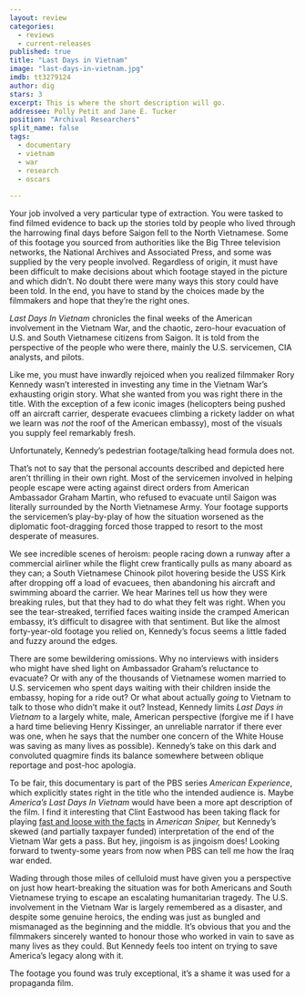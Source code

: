 ```yaml
---
layout: review
categories: 
  - reviews
  - current-releases
published: true
title: "Last Days in Vietnam"
image: "last-days-in-vietnam.jpg"
imdb: tt3279124
author: dig
stars: 3
excerpt: This is where the short description will go.
addressee: Polly Petit and Jane E. Tucker
position: "Archival Researchers"
split_name: false
tags: 
  - documentary
  - vietnam
  - war
  - research
  - oscars
  
---
```


Your job involved a very particular type of extraction. You were tasked to find filmed evidence to back up the stories told by people who lived through the harrowing final days before Saigon fell to the North Vietnamese. Some of this footage you sourced from authorities like the Big Three television networks, the National Archives and Associated Press, and some was supplied by the very people involved. Regardless of origin, it must have been difficult to make decisions about which footage stayed in the picture and which didn’t. No doubt there were many ways this story could have been told. In the end, you have to stand by the choices made by the filmmakers and hope that they’re the right ones.

_Last Days_ _In_ _Vietnam_ chronicles the final weeks of the American involvement in the Vietnam War, and the chaotic, zero-hour evacuation of U.S. and South Vietnamese citizens from Saigon. It is told from the perspective of the people who were there, mainly the U.S. servicemen, CIA analysts, and pilots. 

Like me, you must have inwardly rejoiced when you realized filmmaker Rory Kennedy wasn’t interested in investing any time in the Vietnam War’s exhausting origin story. What she wanted from you was right there in the title. With the exception of a few iconic images (helicopters being pushed off an aircraft carrier, desperate evacuees climbing a rickety ladder on what we learn was _not_ the roof of the American embassy), most of the visuals you supply feel remarkably fresh. 

Unfortunately, Kennedy’s pedestrian footage/talking head formula does not. 

That’s not to say that the personal accounts described and depicted here aren’t thrilling in their own right. Most of the servicemen involved in helping people escape were acting against direct orders from American Ambassador Graham Martin, who refused to evacuate until Saigon was literally surrounded by the North Vietnamese Army. Your footage supports the servicemen’s play-by-play of how the situation worsened as the diplomatic foot-dragging forced those trapped to resort to the most desperate of measures.

We see incredible scenes of heroism: people racing down a runway after a commercial airliner while the flight crew frantically pulls as many aboard as they can; a South Vietnamese Chinook pilot hovering beside the USS Kirk after dropping off a load of evacuees, then abandoning his aircraft and swimming aboard the carrier. We hear Marines tell us how they were breaking rules, but that they had to do what they felt was right. When you see the tear-streaked, terrified faces waiting inside the cramped American embassy, it’s difficult to disagree with that sentiment. But like the almost forty-year-old footage you relied on, Kennedy’s focus seems a little faded and fuzzy around the edges. 

There are some bewildering omissions. Why no interviews with insiders who might have shed light on Ambassador Graham’s reluctance to evacuate? Or with any of the thousands of Vietnamese women married to U.S. servicemen who spent days waiting with their children inside the embassy, hoping for a ride out? Or what about actually _going_ to Vietnam to talk to those who didn’t make it out? Instead, Kennedy limits _Last Days in Vietnam_ to a largely white, male, American perspective (forgive me if I have a hard time believing Henry Kissinger, an unreliable narrator if there ever was one, when he says that the number one concern of the White House was saving as many lives as possible). Kennedy’s take on this dark and convoluted quagmire finds its balance somewhere between oblique reportage and post-hoc apologia. 

To be fair, this documentary is part of the PBS series _American Experience_, which explicitly states right in the title who the intended audience is. Maybe _America’s Last Days_ _In_ _Vietnam_ would have been a more apt description of the film. I find it interesting that Clint Eastwood has been taking flack for playing [fast and loose with the facts](http://theantimedia.org/the-real-american-sniper/) in _American Sniper,_ but Kennedy’s skewed (and partially taxpayer funded) interpretation of the end of the Vietnam War gets a pass. But hey, jingoism is as jingoism does! Looking forward to twenty-some years from now when PBS can tell me how the Iraq war ended.  

Wading through those miles of celluloid must have given you a perspective on just how heart-breaking the situation was for both Americans and South Vietnamese trying to escape an escalating humanitarian tragedy. The U.S. involvement in the Vietnam War is largely remembered as a disaster, and despite some genuine heroics, the ending was just as bungled and mismanaged as the beginning and the middle. It’s obvious that you and the filmmakers sincerely wanted to honour those who worked in vain to save as many lives as they could. But Kennedy feels too intent on trying to save America’s legacy along with it.

The footage you found was truly exceptional, it’s a shame it was used for a propaganda film.